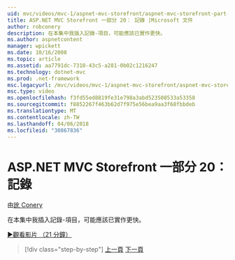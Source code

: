 ```yaml
---
uid: mvc/videos/mvc-1/aspnet-mvc-storefront/aspnet-mvc-storefront-part-20-logging
title: ASP.NET MVC Storefront 一部分 20： 記錄 |Microsoft 文件
author: robconery
description: 在本集中我插入記錄-項目，可能應該已實作更快。
ms.author: aspnetcontent
manager: wpickett
ms.date: 10/16/2008
ms.topic: article
ms.assetid: aa7791dc-7310-43c5-a281-0b02c1216247
ms.technology: dotnet-mvc
ms.prod: .net-framework
msc.legacyurl: /mvc/videos/mvc-1/aspnet-mvc-storefront/aspnet-mvc-storefront-part-20-logging
msc.type: video
ms.openlocfilehash: f3fd55ed8819fe31e798a3abd523508533a53358
ms.sourcegitcommit: f8852267f463b62d7f975e56bea9aa3f68fbbdeb
ms.translationtype: MT
ms.contentlocale: zh-TW
ms.lasthandoff: 04/06/2018
ms.locfileid: "30867836"
---
```

<a name="aspnet-mvc-storefront-part-20-logging"></a>ASP.NET MVC Storefront 一部分 20： 記錄
====================
由[訛 Conery](https://github.com/robconery)

在本集中我插入記錄-項目，可能應該已實作更快。

[&#9654;觀看影片 （21 分鐘）](https://channel9.msdn.com/Blogs/ASP-NET-Site-Videos/aspnet-mvc-storefront-part-20-logging)

> [!div class="step-by-step"]
> [上一頁](aspnet-mvc-storefront-part-19a-windows-workflow-followup.md)
> [下一頁](aspnet-mvc-storefront-part-21-order-manager-and-personalization.md)
